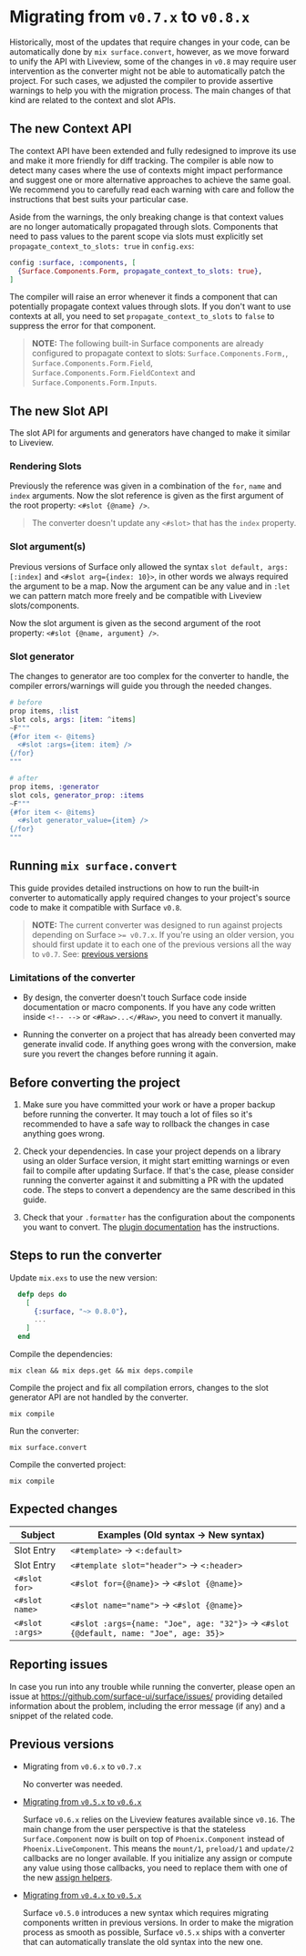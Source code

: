 # Migrating from `v0.7.x` to `v0.8.x`

Historically, most of the updates that require changes in your code, can be automatically
done by `mix surface.convert`, however, as we move forward to unify the API with Liveview, some of the
changes in `v0.8` may require user intervention as the converter might not be able to automatically
patch the project. For such cases, we adjusted the compiler to provide assertive warnings to help you
with the migration process. The main changes of that kind are related to the context and slot APIs.

## The new Context API

The context API have been extended and fully redesigned to improve its use and make it more friendly for
diff tracking. The compiler is able now to detect many cases where the use of contexts might impact
performance and suggest one or more alternative approaches to achieve the same goal. We recommend you
to carefully read each warning with care and follow the instructions that best suits your particular case.

Aside from the warnings, the only breaking change is that context values are no longer automatically
propagated through slots. Components that need to pass values to the parent scope via slots must
explicitly set `propagate_context_to_slots: true` in `config.exs`:

```elixir
config :surface, :components, [
  {Surface.Components.Form, propagate_context_to_slots: true},
]
```

The compiler will raise an error whenever it finds a component that can potentially propagate context
values through slots. If you don't want to use contexts at all, you need to set `propagate_context_to_slots`
to `false` to suppress the error for that component.

> **NOTE:** The following built-in Surface components are already configured to propagate context to slots:
> `Surface.Components.Form,`, `Surface.Components.Form.Field`, `Surface.Components.Form.FieldContext` and
> `Surface.Components.Form.Inputs`.

## The new Slot API

The slot API for arguments and generators have changed to make it similar to Liveview.

### Rendering Slots

Previously the reference was given in a combination of the `for`, `name` and `index` arguments.
Now the slot reference is given as the first argument of the root property: `<#slot {@name} />`.

> The converter doesn't update any `<#slot>` that has the `index` property.

### Slot argument(s)

Previous versions of Surface only allowed the syntax `slot default, args: [:index]` and `<#slot arg={index: 10}>`,
in other words we always required the argument to be a map. Now the argument can be any value and in `:let` we can
pattern match more freely and be compatible with Liveview slots/components.

Now the slot argument is given as the second argument of the root property: `<#slot {@name, argument} />`.

### Slot generator

The changes to generator are too complex for the converter to handle, the compiler errors/warnings will guide you through
the needed changes.

```elixir
# before
prop items, :list
slot cols, args: [item: ^items]
~F"""
{#for item <- @items}
  <#slot :args={item: item} />
{/for}
"""
```

```elixir
# after
prop items, :generator
slot cols, generator_prop: :items
~F"""
{#for item <- @items}
  <#slot generator_value={item} />
{/for}
"""
```

## Running `mix surface.convert`

This guide provides detailed instructions on how to run the built-in converter to automatically
apply required changes to your project's source code to make it compatible
with Surface `v0.8`.

> **NOTE:**  The current converter was designed to run against projects depending on Surface `>= v0.7.x`.
> If you're using an older version, you should first update it to each one of the previous versions
> all the way to `v0.7`. See: [previous versions](#previous-versions)

### Limitations of the converter

* By design, the converter doesn't touch Surface code inside documentation or macro components. If you have
  any code written inside `<!-- -->` or `<#Raw>...</#Raw>`, you need to convert it manually.

* Running the converter on a project that has already been converted may generate invalid code. If anything goes
  wrong with the conversion, make sure you revert the changes before running it again.

## Before converting the project

  1. Make sure you have committed your work or have a proper backup before running the converter. It may touch
  a lot of files so it's recommended to have a safe way to rollback the changes in case anything goes wrong.

  2. Check your dependencies. In case your project depends on a library using an older Surface version, it might start
  emitting warnings or even fail to compile after updating Surface. If that's the case, please consider running
  the converter against it and submitting a PR with the updated code. The steps to convert a dependency are the
  same described in this guide.

  3. Check that your `.formatter` has the configuration about the components you want to convert.
  The [plugin documentation](https://hexdocs.pm/surface/Surface.Formatter.Plugin.html#module-formatter-exs-setup) has the instructions.

## Steps to run the converter

Update `mix.exs` to use the new version:

```elixir
  defp deps do
    [
      {:surface, "~> 0.8.0"},
      ...
    ]
  end
```

Compile the dependencies:

```shell
mix clean && mix deps.get && mix deps.compile
```

Compile the project and fix all compilation errors, changes to the slot generator API are not handled by the converter.

```shell
mix compile
```

Run the converter:

```shell
mix surface.convert
```

Compile the converted project:

```shell
mix compile
```

## Expected changes

| Subject                       | Examples (Old syntax -> New syntax)                                                           |
| ----------------------------- | --------------------------------------------------------------------------------------------- |
| Slot Entry                    | `<#template>` -> `<:default>`   |
| Slot Entry                    | `<#template slot="header">` -> `<:header>`   |
| `<#slot for>`                  | `<#slot for={@name}>` -> `<#slot {@name}>`                                             |
| `<#slot name>`                 | `<#slot name="name">` -> `<#slot {@name}>`                                             |
| `<#slot :args>`                | `<#slot :args={name: "Joe", age: "32"}>` -> `<#slot {@default, name: "Joe", age: 35}>` |

## Reporting issues

In case you run into any trouble while running the converter, please open an issue at <https://github.com/surface-ui/surface/issues/>
providing detailed information about the problem, including the error message (if any) and a snippet of the
related code.

## Previous versions

* Migrating from `v0.6.x` to `v0.7.x`

  No converter was needed.

* [Migrating from `v0.5.x` to `v0.6.x`](https://github.com/surface-ui/surface/blob/v0.7/MIGRATING.md#migrating-from-v05x-to-v06x)

  Surface `v0.6.x` relies on the Liveview features available since `v0.16`. The main change
  from the user perspective is that the stateless `Surface.Component` now is built on top of
  `Phoenix.Component` instead of `Phoenix.LiveComponent`. This means the `mount/1`, `preload/1`
  and `update/2` callbacks are no longer available. If you initialize any assign or compute
  any value using those callbacks, you need to replace them with one of the new
  [assign helpers](https://hexdocs.pm/phoenix_live_view/Phoenix.Component.html#module-assigns).

* [Migrating from `v0.4.x` to `v0.5.x`](https://github.com/surface-ui/surface/blob/v0.5/MIGRATING.md#migrating-from-v04x-to-v05x)

  Surface `v0.5.0` introduces a new syntax which requires migrating components written in previous versions.
  In order to make the migration process as smooth as possible, Surface `v0.5.x` ships with a converter that
  can automatically translate the old syntax into the new one.
